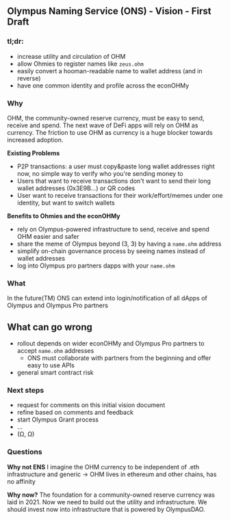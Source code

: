 ## Olympus Naming Service (ONS) - Vision - First Draft


### tl;dr:

- increase utility and circulation of OHM 
- allow Ohmies to register names like `zeus.ohm`
- easily convert a hooman-readable name to wallet address (and in reverse) 
- have one common identity and profile across the econOHMy 

### **Why**
OHM, the community-owned reserve currency, must be easy to send, receive and spend. The next wave of DeFi apps will rely on OHM as currency. The friction to use OHM as currency is a huge blocker towards increased adoption.

**Existing Problems**
- P2P transactions: a user must copy&paste long wallet addresses right now, no simple way to verify who you're sending money to
- Users that want to receive transactions don't want to send their long wallet addresses (0x3E9B...) or QR codes 
- User want to receive transactions for their work/effort/memes under one identity, but want to switch wallets 

**Benefits to Ohmies and the econOHMy**
- rely on Olympus-powered infrastructure to send, receive and spend OHM easier and safer
- share the meme of Olympus beyond (3, 3) by having a `name.ohm` address
- simplify on-chain governance process by seeing names instead of wallet addresses
- log into Olympus pro partners dapps with your `name.ohm`


### What
In the future(TM) ONS can extend into login/notification of all dApps of Olympus and Olympus Pro partners
## 
## What can go wrong
- rollout depends on wider econOHMy and Olympus Pro partners to accept `name.ohm` addresses
  - ONS must collaborate with partners from the beginning and offer easy to use APIs 
- general smart contract risk

### Next steps
- request for comments on this initial vision document
- refine based on comments and feedback 
- start Olympus Grant process
- ...
- (Ω, Ω)

### Questions
**Why not ENS**
I imagine the OHM currency to be independent of .eth infrastructure and generic -> OHM lives in ethereum and other chains, has no affinity 

**Why now?**
The foundation for a community-owned reserve currency was laid in 2021. Now we need to build out the utility and infrastructure. We should invest now into infrastructure that is powered by OlympusDAO.
